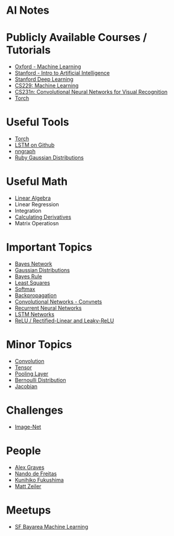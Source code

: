 AI Notes
==========

# Publicly Available Courses / Tutorials
* [Oxford - Machine Learning](https://www.cs.ox.ac.uk/people/nando.defreitas/machinelearning/)
* [Stanford - Intro to Artificial Intelligence](https://www.udacity.com/course/viewer#!/c-cs271/)
* [Stanford Deep Learning](http://ufldl.stanford.edu/tutorial/)
* [CS229: Machine Learning](http://cs229.stanford.edu/)
* [CS231n: Convolutional Neural Networks for Visual Recognition](http://cs231n.github.io/convolutional-networks/)
* [Torch](http://code.madbits.com/wiki/doku.php?id=tutorial_basics)

# Useful Tools
* [Torch](http://torch.ch/docs/getting-started.html)
* [LSTM on Github](https://github.com/wojzaremba/lstm)
* [nngraph](https://github.com/torch/nngraph)
* [Ruby Gaussian Distributions](https://github.com/clbustos/distribution)

# Useful Math
* [Linear Algebra](https://www.khanacademy.org/math/linear-algebra)
* Linear Regression
* Integration
* [Calculating Derivatives](https://www.khanacademy.org/math/differential-calculus/taking-derivatives/derivative_intro/v/calculus-derivatives-1)
* Matrix Operatiosn

# Important Topics
* [Bayes Network](http://www.cs.ubc.ca/~murphyk/Bayes/bnintro.html)
* [Gaussian Distributions](https://en.wikipedia.org/wiki/Normal_distribution)
* [Bayes Rule](https://en.wikipedia.org/wiki/Bayes%27_rule)
* [Least Squares](https://en.wikipedia.org/wiki/Least_squares)
* [Softmax](http://ufldl.stanford.edu/tutorial/supervised/SoftmaxRegression/)
* [Backpropagation](https://en.wikipedia.org/wiki/Backpropagation)
* [Convolutional Networks - Convnets](https://www.youtube.com/watch?v=W9_SNGymRwo)
* [Recurrent Neural Networks](http://karpathy.github.io/2015/05/21/rnn-effectiveness/)
* [LSTM Networks](http://deeplearning.net/tutorial/lstm.html)
* [ReLU / Rectified-Linear and Leaky-ReLU](http://caffe.berkeleyvision.org/tutorial/layers.html)

# Minor Topics
* [Convolution](https://en.wikipedia.org/wiki/Convolution)
* [Tensor](https://en.wikipedia.org/wiki/Tensor)
* [Pooling Layer](https://en.wikipedia.org/wiki/Convolutional_neural_network#Pooling_layer)
* [Bernoulli Distribution](https://en.wikipedia.org/wiki/Bernoulli_distribution)
* [Jacobian](https://en.wikipedia.org/wiki/Jacobian_matrix_and_determinant)

# Challenges
* [Image-Net](http://image-net.org/challenges/LSVRC/2015/index) 

# People
* [Alex Graves](http://www.cs.toronto.edu/~graves/)
* [Nando de Freitas](http://www.cs.ubc.ca/~nando/)
* [Kunihiko Fukushima](http://personalpage.flsi.or.jp/fukushima/index-e.html)
* [Matt Zeiler](http://www.matthewzeiler.com/)

# Meetups
* [SF Bayarea Machine Learning](http://www.meetup.com/SF-Bayarea-Machine-Learning)

